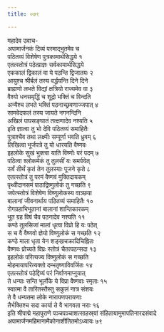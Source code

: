 ```yaml
---
title: ०७९

---
```

महादेव उवाच-  
अपामार्जनकं दिव्यं परमाद्भुतमेव च  
पठितव्यं विशेषेण पुत्रकामार्थसिद्धये १  
एतत्स्तोत्रं पठेत्प्राज्ञः सर्वकामार्थसिद्धये  
एककालं द्विकालं वा ये पठन्ति द्विजातयः २  
आयुश्च श्रीर्बलं तस्य वर्द्धयन्ति दिने दिने  
ब्राह्मणो लभते विद्यां क्षत्रियो राज्यमेव वा ३  
वैश्यो धनसमृद्धिं च शूद्रो भक्तिं च विन्दति  
अन्यैश्च लभते भक्तिं पठनाच्छ्रवणाज्जपात् ४  
सामवेदफलं तस्य जायते नगनन्दिनि  
अखिलं पापसङ्घातं तत्क्षणादेव नश्यति ५  
इति ज्ञात्वा तु भो देवि पठितव्यं समाहितैः  
पुत्राश्चैव तथा लक्ष्मीः सम्पूर्णा भवति ध्रुवम् ६  
लिखित्वा भूर्जपत्रे तु यो धारयति वैष्णवः  
इहलोके सुखं भुक्त्वा याति विष्णोः परं पदम् ७  
पठित्वा श्लोकमेकं तु तुलसीं यः समर्पयेत्  
सर्वं तीर्थं कृतं तेन तुलस्याः पूजने कृते ८  
एतत्स्तोत्रं तु परमं वैष्णवं मुक्तिदायकम्  
पृथ्वीदानसमं पाठाद्विष्णुलोकं तु गच्छति ९  
जपेत्स्तोत्रं विशेषेण विष्णुलोकस्य वाञ्छया  
बालानां जीवनार्थाय पठितव्यं समाहितैः १०  
रोगग्रहाभिभूतानां बालानां शान्तिकारकम्  
भूत ग्रह विषं चैव पठनादेव नश्यति ११  
कण्ठे तुलसिजां मालां धृत्वा विप्रो हि यः पठेत्  
स च वै वैष्णवो ज्ञेयो विष्णुलोकं स गच्छति १२  
कण्ठे माला धृता येन शङ्खचक्रादिचिह्नितः  
वैष्णवः प्रोच्यते विप्रः स्तोत्रं चैतत्पठन्सदा १३  
इहलोकं परित्यज्य विष्णुलोकं स गच्छति  
मोहमायापरित्यक्तो दम्भतृष्णाविवर्जितः १४  
एतत्स्तोत्रं पठेद्दिव्यं परं निर्वाणमाप्नुयात्  
ते धन्याः सन्ति भूर्लोके ये विप्रा वैष्णवाः स्मृताः १५  
स्वात्मा वै तारितस्तैस्तु सकुलं नात्र संशयः  
ते वै धन्यतमा लोके नारायणपरायणाः  
तैर्भक्तिश्च सदा कार्या ते वै भागवता नराः १६  
इति श्रीपाद्मे महापुराणे पञ्चपञ्चाशत्साहस्र्यां संहितायामुमापतिनारदसंवादे अपामार्जनमहिमानामैकोनाशीतितमोऽध्यायः ७९